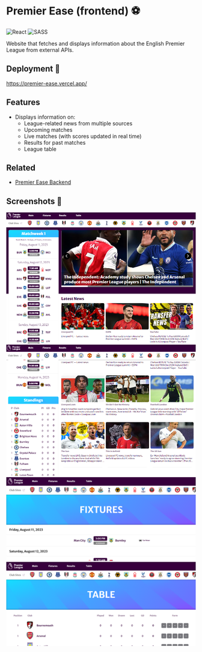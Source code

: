 # Premier Ease (frontend) ⚽

![React](https://img.shields.io/badge/react-%2320232a.svg?style=for-the-badge&logo=react&logoColor=%2361DAFB)
![SASS](https://img.shields.io/badge/SASS-hotpink.svg?style=for-the-badge&logo=SASS&logoColor=white)

Website that fetches and displays information about the English Premier League from external APIs.

## Deployment 🚀

https://premier-ease.vercel.app/

## Features

- Displays information on:
  - League-related news from multiple sources
  - Upcoming matches
  - Live matches (with scores updated in real time)
  - Results for past matches
  - League table

## Related

- [Premier Ease Backend](https://github.com/ClearlyyConfused/matchday_madness_backend)

## Screenshots 📸

![App Screenshot 1](./README_images/Screenshot%202023-07-27%20175805.png)
![App Screenshot 2](./README_images/Screenshot%202023-07-27%20175847.png)
![App Screenshot 3](./README_images/Screenshot%202023-07-27%20175933.png)
![App Screenshot 4](./README_images/Screenshot%202023-07-27%20175948.png)
